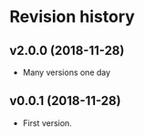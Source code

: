Revision history
=================================

v2.0.0 (2018-11-28)
---------------------------------

*  Many versions one day

v0.0.1 (2018-11-28)
---------------------------------

*  First version.
